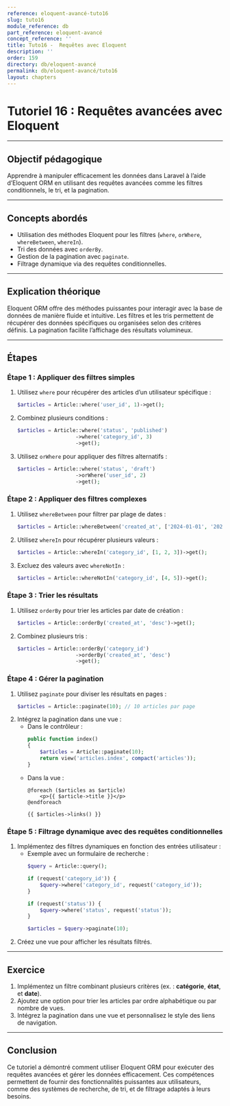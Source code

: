 ```yaml
---
reference: eloquent-avancé-tuto16
slug: tuto16
module_reference: db
part_reference: eloquent-avancé
concept_reference: ''
title: Tuto16 -  Requêtes avec Eloquent
description: ''
order: 159
directory: db/eloquent-avancé
permalink: db/eloquent-avancé/tuto16
layout: chapters
---
```


# **Tutoriel 16 : Requêtes avancées avec Eloquent**

---

## **Objectif pédagogique**  
Apprendre à manipuler efficacement les données dans Laravel à l’aide d’Eloquent ORM en utilisant des requêtes avancées comme les filtres conditionnels, le tri, et la pagination.

---

## **Concepts abordés**  
- Utilisation des méthodes Eloquent pour les filtres (`where`, `orWhere`, `whereBetween`, `whereIn`).  
- Tri des données avec `orderBy`.  
- Gestion de la pagination avec `paginate`.  
- Filtrage dynamique via des requêtes conditionnelles.  

---

## **Explication théorique**  
Eloquent ORM offre des méthodes puissantes pour interagir avec la base de données de manière fluide et intuitive. Les filtres et les tris permettent de récupérer des données spécifiques ou organisées selon des critères définis. La pagination facilite l’affichage des résultats volumineux.

---

## **Étapes**

### **Étape 1 : Appliquer des filtres simples**
1. Utilisez `where` pour récupérer des articles d’un utilisateur spécifique :
   ```php
   $articles = Article::where('user_id', 1)->get();
   ```
2. Combinez plusieurs conditions :
   ```php
   $articles = Article::where('status', 'published')
                      ->where('category_id', 3)
                      ->get();
   ```
3. Utilisez `orWhere` pour appliquer des filtres alternatifs :
   ```php
   $articles = Article::where('status', 'draft')
                      ->orWhere('user_id', 2)
                      ->get();
   ```

### **Étape 2 : Appliquer des filtres complexes**
1. Utilisez `whereBetween` pour filtrer par plage de dates :
   ```php
   $articles = Article::whereBetween('created_at', ['2024-01-01', '2024-12-31'])->get();
   ```
2. Utilisez `whereIn` pour récupérer plusieurs valeurs :
   ```php
   $articles = Article::whereIn('category_id', [1, 2, 3])->get();
   ```
3. Excluez des valeurs avec `whereNotIn` :
   ```php
   $articles = Article::whereNotIn('category_id', [4, 5])->get();
   ```

### **Étape 3 : Trier les résultats**
1. Utilisez `orderBy` pour trier les articles par date de création :
   ```php
   $articles = Article::orderBy('created_at', 'desc')->get();
   ```
2. Combinez plusieurs tris :
   ```php
   $articles = Article::orderBy('category_id')
                      ->orderBy('created_at', 'desc')
                      ->get();
   ```

### **Étape 4 : Gérer la pagination**
1. Utilisez `paginate` pour diviser les résultats en pages :
   ```php
   $articles = Article::paginate(10); // 10 articles par page
   ```
2. Intégrez la pagination dans une vue :
   - Dans le contrôleur :
     ```php
     public function index()
     {
         $articles = Article::paginate(10);
         return view('articles.index', compact('articles'));
     }
     ```
   - Dans la vue :
     ```blade
     @foreach ($articles as $article)
         <p>{{ $article->title }}</p>
     @endforeach

     {{ $articles->links() }}
     ```

### **Étape 5 : Filtrage dynamique avec des requêtes conditionnelles**
1. Implémentez des filtres dynamiques en fonction des entrées utilisateur :
   - Exemple avec un formulaire de recherche :
     ```php
     $query = Article::query();

     if (request('category_id')) {
         $query->where('category_id', request('category_id'));
     }

     if (request('status')) {
         $query->where('status', request('status'));
     }

     $articles = $query->paginate(10);
     ```
2. Créez une vue pour afficher les résultats filtrés.

---

## **Exercice**
1. Implémentez un filtre combinant plusieurs critères (ex. : **catégorie**, **état**, et **date**).
2. Ajoutez une option pour trier les articles par ordre alphabétique ou par nombre de vues.
3. Intégrez la pagination dans une vue et personnalisez le style des liens de navigation.

---

## **Conclusion**  
Ce tutoriel a démontré comment utiliser Eloquent ORM pour exécuter des requêtes avancées et gérer les données efficacement. Ces compétences permettent de fournir des fonctionnalités puissantes aux utilisateurs, comme des systèmes de recherche, de tri, et de filtrage adaptés à leurs besoins.

